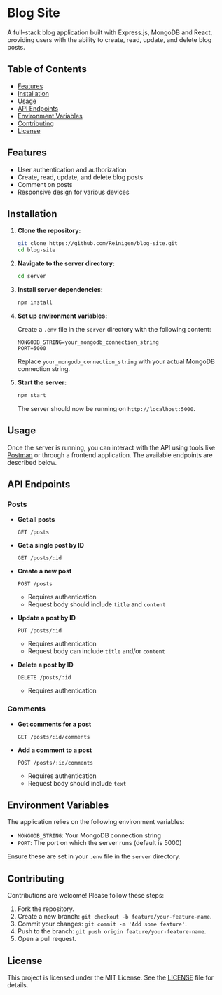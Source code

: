 # Blog Site

A full-stack blog application built with Express.js, MongoDB and React, providing users with the ability to create, read, update, and delete blog posts.

## Table of Contents

- [Features](#features)
- [Installation](#installation)
- [Usage](#usage)
- [API Endpoints](#api-endpoints)
- [Environment Variables](#environment-variables)
- [Contributing](#contributing)
- [License](#license)

## Features

- User authentication and authorization
- Create, read, update, and delete blog posts
- Comment on posts
- Responsive design for various devices

## Installation

1. **Clone the repository:**

   ```bash
   git clone https://github.com/Reinigen/blog-site.git
   cd blog-site
   ```

2. **Navigate to the server directory:**

   ```bash
   cd server
   ```

3. **Install server dependencies:**

   ```bash
   npm install
   ```

4. **Set up environment variables:**

   Create a `.env` file in the `server` directory with the following content:

   ```env
   MONGODB_STRING=your_mongodb_connection_string
   PORT=5000
   ```

   Replace `your_mongodb_connection_string` with your actual MongoDB connection string.

5. **Start the server:**

   ```bash
   npm start
   ```

   The server should now be running on `http://localhost:5000`.

## Usage

Once the server is running, you can interact with the API using tools like [Postman](https://www.postman.com/) or through a frontend application. The available endpoints are described below.

## API Endpoints

### Posts

- **Get all posts**

  ```http
  GET /posts
  ```

- **Get a single post by ID**

  ```http
  GET /posts/:id
  ```

- **Create a new post**

  ```http
  POST /posts
  ```

  - Requires authentication
  - Request body should include `title` and `content`

- **Update a post by ID**

  ```http
  PUT /posts/:id
  ```

  - Requires authentication
  - Request body can include `title` and/or `content`

- **Delete a post by ID**

  ```http
  DELETE /posts/:id
  ```

  - Requires authentication

### Comments

- **Get comments for a post**

  ```http
  GET /posts/:id/comments
  ```

- **Add a comment to a post**

  ```http
  POST /posts/:id/comments
  ```

  - Requires authentication
  - Request body should include `text`

## Environment Variables

The application relies on the following environment variables:

- `MONGODB_STRING`: Your MongoDB connection string
- `PORT`: The port on which the server runs (default is 5000)

Ensure these are set in your `.env` file in the `server` directory.

## Contributing

Contributions are welcome! Please follow these steps:

1. Fork the repository.
2. Create a new branch: `git checkout -b feature/your-feature-name`.
3. Commit your changes: `git commit -m 'Add some feature'`.
4. Push to the branch: `git push origin feature/your-feature-name`.
5. Open a pull request.

## License

This project is licensed under the MIT License. See the [LICENSE](LICENSE) file for details.
